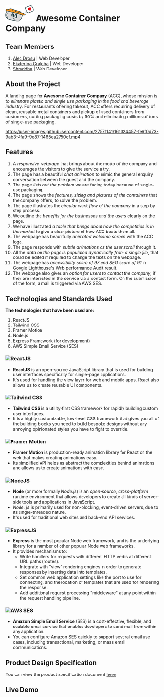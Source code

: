<!-- omit in toc -->
# <img src="src/imgeas/../images/logo.svg" width=92 /> Awesome Container Company
## Team Members  
1. [Alec Drosu](https://github.com/AlecDrosu) | Web Developer
2. [Ekaterina Cratcha](https://github.com/cratcha) | Web Developer
3. [Shraddha](https://github.com/5hraddha) | Web Developer
## About the Project
A landing page for **Awesome Container Company** (ACC), whose mission is *to eliminate plastic and single use packaging in the food and beverage industry*. For restaurants offering takeout, ACC offers recurring delivery of clean, reusable metal containers and pickup of used containers from customers, cutting packaging costs by 50% and eliminating millions of tons of single-use packaging.

https://user-images.githubusercontent.com/27571141/161324457-fe6f0d73-9ab3-4fa9-9e87-1465ea2750cf.mp4


## Features
1. A *responsive webpage* that brings about the motto of the company and encourages the visitors to give the service a try.
2. The page has a beautiful *chat animation* to mimic the general enquiry conversation between the guest and the company.
3. The page *lists out the problem* we are facing today because of single-use packaging.
4. The page shows the *features, sizing and pictures of the containers* that the company offers, to solve the problem.
5. The page illustrates the *circular work flow of the company* in a step by step process.
6. We outline the *benefits for the businesses and the users* clearly on the page.
7. We have illustrated *a table that brings about how the competition is in the market* to give a clear picture of how ACC beats them all.
8. The webpage has beautifully *animated welcome screen* with the ACC logo.
9. The page responds with *subtle animations as the user scroll* through it.
10. All the *data on the page is populated dynamically from a single file*, that could be edited if required to change the texts on the webpage.
11. The webpage has *accessibility score of 97 and SEO score of 91* in Google Lighthouse's Web performance Audit result.
12. The webpage also gives an *option for users to contact the company*, if they are interested in the service via a contact form. On the submission of the form, a mail is triggered via AWS SES.

## Technologies and Standards Used
**The technologies that have been used are:**

1. ReactJS
2. Tailwind CSS
3. Framer Motion
4. Node.js
5. Express Framework (for development)
6. AWS Simple Email Service (SES)

### ![ReactJS](https://img.shields.io/badge/React-20232A?style=for-the-badge&logo=react&logoColor=61DAFB)
- **ReactJS** is an open-source JavaScript library that is used for building user interfaces specifically for single-page applications.
- It's used for handling the view layer for web and mobile apps. React also allows us to create reusable UI components.

### ![Tailwind CSS](https://img.shields.io/badge/Tailwind_CSS-38B2AC?style=for-the-badge&logo=tailwind-css&logoColor=white)
- **Tailwind CSS** is a utility-first CSS framework for rapidly building custom user interfaces. 
- It is a highly customizable, low-level CSS framework that gives you all of the building blocks you need to build bespoke designs without any annoying opinionated styles you have to fight to override.

### ![Framer Motion](https://img.shields.io/badge/Framer-black?style=for-the-badge&logo=framer&logoColor=blue)
- **Framer Motion** is production-ready animation library for React on the web that makes creating animations easy. 
- Its simplified API helps us abstract the complexities behind animations and allows us to create animations with ease.

### ![NodeJS](https://img.shields.io/badge/Node.js-339933?style=for-the-badge&logo=nodedotjs&logoColor=white)
- **Node** (or more formally *Node.js*) is an *open-source*, *cross-platform* runtime environment that allows developers to create all kinds of server-side tools and applications in JavaScript. 
- *Node. js* is primarily used for non-blocking, event-driven servers, due to its single-threaded nature. 
- It's used for traditional web sites and back-end API services.

### ![ExpressJS](https://img.shields.io/badge/Express.js-000000?style=for-the-badge&logo=express&logoColor=white)
- **Express** is the most popular Node web framework, and is the underlying library for a number of other popular Node web frameworks. 
- It provides mechanisms to:
  - Write handlers for requests with different HTTP verbs at different URL paths (routes).
  - Integrate with "view" rendering engines in order to generate responses by inserting data into templates.
  - Set common web application settings like the port to use for connecting, and the location of templates that are used for rendering the response.
  - Add additional request processing "middleware" at any point within the request handling pipeline.

### ![AWS SES](https://img.shields.io/badge/Amazon_AWS-FF9900?style=for-the-badge&logo=amazonaws&logoColor=white)
- **Amazon Simple Email Service** (SES) is a cost-effective, flexible, and scalable email service that enables developers to send mail from within any application.
- You can configure Amazon SES quickly to support several email use cases, including transactional, marketing, or mass email communications.

## Product Design Specification
You can view the product specification document [here](https://www.figma.com/file/MVxWrCBVC2rsfgSAsA7IsY/Awesome-Container-Company?node-id=1730%3A2009)
## Live Demo

